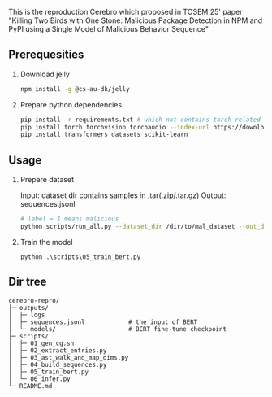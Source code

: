 This is the reproduction Cerebro which proposed in TOSEM 25' paper "Killing Two Birds with One Stone: Malicious Package Detection in NPM and PyPI using a Single Model of Malicious Behavior Sequence"


## Prerequesities

1. Download jelly

    ```bash
    npm install -g @cs-au-dk/jelly
    ```

2. Prepare python dependencies

    ```bash
    pip install -r requirements.txt # which not contains torch related dependencies
    pip install torch torchvision torchaudio --index-url https://download.pytorch.org/whl/cu121  # switch CUDA/CPU if needed
    pip install transformers datasets scikit-learn
    ```

## Usage

1. Prepare dataset

    Input: dataset dir contains samples in .tar(.zip/.tar.gz)
    Output: sequences.jsonl 

    ```bash
    # label = 1 means malicious
    python scripts/run_all.py --dataset_dir /dir/to/mal_dataset --out_dir ./outputs  --jelly_timeout 1000 --label 1 --parallel_batches 6
    ```

2. Train the model

    ```bert
    python .\scripts\05_train_bert.py
    ```

## Dir tree

```
cerebro-repro/
├─ outputs/
│  ├─ logs
│  ├─ sequences.jsonl            # the input of BERT
│  └─ models/                    # BERT fine-tune checkpoint
├─ scripts/
│  ├─ 01_gen_cg.sh
│  ├─ 02_extract_entries.py
│  ├─ 03_ast_walk_and_map_dims.py
│  ├─ 04_build_sequences.py
│  ├─ 05_train_bert.py
│  └─ 06_infer.py
└─ README.md
```
